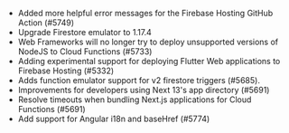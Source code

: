 - Added more helpful error messages for the Firebase Hosting GitHub Action (#5749)
- Upgrade Firestore emulator to 1.17.4
- Web Frameworks will no longer try to deploy unsupported versions of NodeJS to Cloud Functions (#5733)
- Adding experimental support for deploying Flutter Web applications to Firebase Hosting (#5332)
- Adds function emulator support for v2 firestore triggers (#5685).
- Improvements for developers using Next 13's app directory (#5691)
- Resolve timeouts when bundling Next.js applications for Cloud Functions (#5691)
- Add support for Angular i18n and baseHref (#5774)
